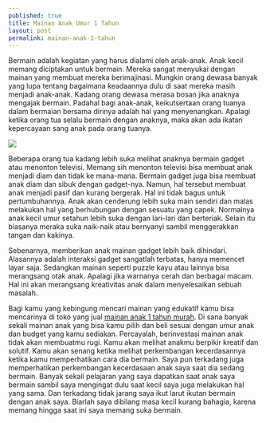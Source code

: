 ```yaml
---
published: true
title: Mainan Anak Umur 1 Tahun
layout: post
permalink: mainan-anak-1-tahun
---
```

Bermain adalah kegiatan yang harus dialami oleh anak-anak. Anak kecil memang diciptakan untuk bermain. Mereka sangat menyukai dengan mainan yang membuat mereka berimajinasi. Mungkin orang dewasa banyak yang lupa tentang bagaimana keadaannya dulu di saat mereka masih menjadi anak-anak. Kadang orang dewasa merasa bosan jika anaknya mengajak bermain. Padahal bagi anak-anak, keikutsertaan orang tuanya dalam bermaian bersama dirinya adalah hal yang menyenangkan. Apalagi ketika orang tua selalu bermain dengan anaknya, maka akan ada ikatan kepercayaan sang anak pada orang tuanya.

<img src="https://img3.ruparupa.com/media/catalog/product/cache/1/image/600x/9df78eab33525d08d6e5fb8d27136e95/3/0/308998_1.jpg">

Beberapa orang tua kadang lebih suka melihat anaknya bermain gadget atau menonton televisi. Memang sih menonton televisi bisa membuat anak menjadi diam dan tidak ke mana-mana. Bermain gadget juga bisa membuat anak diam dan sibuk dengan gadget-nya. Namun, hal tersebut membuat anak menjadi pasif dan kurang bergerak. Hal ini tidak bagus untuk pertumbuhannya. Anak akan cenderung lebih suka main sendiri dan malas melakukan hal yang berhubungan dengan sesuatu yang capek. Normalnya anak kecil umur setahun lebih suka dengan lari-lari dan berteriak. Selain itu biasanya meraka suka naik-naik atau bernyanyi sambil menggerakkan tangan dan kakinya.

Sebenarnya, memberikan anak mainan gadget lebih baik dihindari. Alasannya adalah interaksi gadget sangatlah terbatas, hanya memencet layar saja. Sedangkan mainan seperti puzzle kayu atau lainnya bisa merangsang otak anak. Apalagi jika warnanya cerah dan berbagai macam. Hal ini akan merangsang kreativitas anak dalam menyelesaikan sebuah masalah.

Bagi kamu yang kebingung mencari mainan yang edukatif kamu bisa mencarinya di toko yang jual <a href="https://www.ruparupa.com/mainan-dan-bayi.html">mainan anak 1 tahun murah</a>. Di sana banyak sekali mainan anak yang bisa kamu pilih dan beli sesuai dengan umur anak dan budget yang kamu sediakan. Percayalah, berinvestasi mainan anak tidak akan membuatmu rugi. Kamu akan melihat anakmu berpikir kreatif dan solutif. Kamu akan senang ketika melihat perkembangan kecerdasannya ketika kamu memperhatikan cara dia bermain. Saya pun terkadang juga memperhatikan perkembangan kecerdasaan anak saya saat dia sedang bermain. Banyak sekali pelajaran yang saya dapatkan saat anak saya bermain sambil saya mengingat dulu saat kecil saya juga melakukan hal yang sama. Dan terkadang tidak jarang saya ikut larut ikutan bermain dengan anak saya. Biarlah saya dibilang masa kecil kurang bahagia, karena memang hingga saat ini saya memang suka bermain.